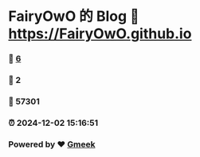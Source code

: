# FairyOwO 的 Blog :link: https://FairyOwO.github.io 
### :page_facing_up: [6](https://FairyOwO.github.io/tag.html) 
### :speech_balloon: 2 
### :hibiscus: 57301 
### :alarm_clock: 2024-12-02 15:16:51 
### Powered by :heart: [Gmeek](https://github.com/Meekdai/Gmeek)
